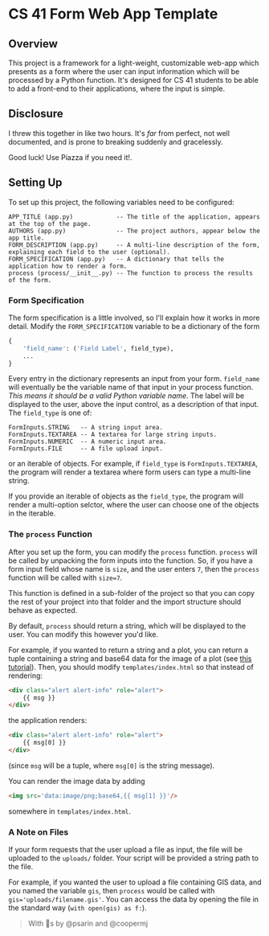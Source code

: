# CS 41 Form Web App Template

## Overview
This project is a framework for a light-weight, customizable web-app which presents as a form where the user can input information which will be processed by a Python function. It's designed for CS 41 students to be able to add a front-end to their applications, where the input is simple.

## Disclosure
I threw this together in like two hours. It's *far* from perfect, not well documented, and is prone to breaking suddenly and gracelessly.

Good luck! Use Piazza if you need it!.

## Setting Up
To set up this project, the following variables need to be configured:

```
APP_TITLE (app.py)            -- The title of the application, appears at the top of the page.
AUTHORS (app.py)              -- The project authors, appear below the app title.
FORM_DESCRIPTION (app.py)     -- A multi-line description of the form, explaining each field to the user (optional).
FORM_SPECIFICATION (app.py)   -- A dictionary that tells the application how to render a form.
process (process/__init__.py) -- The function to process the results of the form.
```

### Form Specification
The form specification is a little involved, so I'll explain how it works in more detail. Modify the `FORM_SPECIFICATION` variable to be a dictionary of the form

```python
{
	'field_name': ('Field Label', field_type),
	...
}
```

Every entry in the dictionary represents an input from your form. `field_name` will eventually be the variable name of that input in your process function. *This means it should be a valid Python variable name*. The label will be displayed to the user, above the input control, as a description of that input. The `field_type` is one of:

```
FormInputs.STRING   -- A string input area.
FormInputs.TEXTAREA -- A textarea for large string inputs.
FormInputs.NUMERIC  -- A numeric input area.
FormInputs.FILE     -- A file upload input.
```

or an iterable of objects. For example, if `field_type` is `FormInputs.TEXTAREA`, the program will render a textarea where form users can type a multi-line string.

If you provide an iterable of objects as the `field_type`, the program will render a multi-option selctor, where the user can choose one of the objects in the iterable.

### The `process` Function
After you set up the form, you can modify the `process` function. `process` will be called by unpacking the form inputs into the function. So, if you have a form input field whose name is `size`, and the user enters `7`, then the `process` function will be called with `size=7`.

This function is defined in a sub-folder of the project so that you can copy the rest of your project into that folder and the import structure should behave as expected.

By default, `process` should return a string, which will be displayed to the user. You can modify this however you'd like. 

For example, if you wanted to return a string and a plot, you can return a tuple containing a string and base64 data for the image of a plot (see [this tutorial](https://matplotlib.org/faq/howto_faq.html#how-to-use-matplotlib-in-a-web-application-server)). Then, you should modify `templates/index.html` so that instead of rendering:

```html
<div class="alert alert-info" role="alert">
    {{ msg }}
</div>
```

the application renders:

```html
<div class="alert alert-info" role="alert">
    {{ msg[0] }}
</div>
```

(since `msg` will be a tuple, where `msg[0]` is the string message).

You can render the image data by adding 

```html
<img src='data:image/png;base64,{{ msg[1] }}'/>
```

somewhere in `templates/index.html`.

### A Note on Files
If your form requests that the user upload a file as input, the file will be uploaded to the `uploads/` folder. Your script will be provided a string path to the file.

For example, if you wanted the user to upload a file containing GIS data, and you named the variable `gis`, then `process` would be called with `gis='uploads/filename.gis'`. You can access the data by opening the file in the standard way (`with open(gis) as f:`).

> With &#129412;s by @psarin and @coopermj
